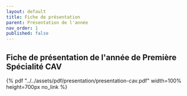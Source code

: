 ```yaml
---
layout: default
title: Fiche de présentation
parent: Présentation de l'année
nav_order: 1
published: false
---
```


## Fiche de présentation de l'année de Première Spécialité CAV
 
{% pdf "../../assets/pdf/presentation/presentation-cav.pdf" width=100% height=700px no_link %}
